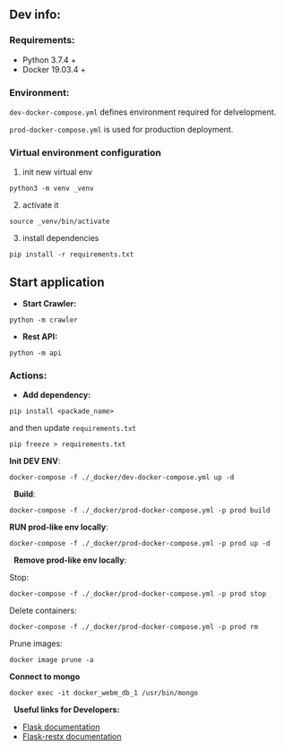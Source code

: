 ## Dev info:

### Requirements:
* Python 3.7.4 +
* Docker 19.03.4 +


### Environment:
`dev-docker-compose.yml` defines environment required for delvelopment.

`prod-docker-compose.yml` is used for production deployment.

### Virtual environment configuration

1. init new virtual env
```
python3 -m venv _venv
```
2. activate it
```
source _venv/bin/activate
```
3. install dependencies
```
pip install -r requirements.txt
``` 

## Start application
* **Start Crawler:**
```
python -m crawler
```

* **Rest API:**
```
python -m api
```

### Actions:
* **Add dependency:**
```
pip install <packade_name>
```
and then update `requirements.txt`
```
pip freeze > requirements.txt
```


**Init DEV ENV**:
``` 
docker-compose -f ./_docker/dev-docker-compose.yml up -d
```
&nbsp;
**Build**:
```
docker-compose -f ./_docker/prod-docker-compose.yml -p prod build
```

**RUN prod-like env locally**:
&nbsp;
```
docker-compose -f ./_docker/prod-docker-compose.yml -p prod up -d
```
&nbsp;
**Remove prod-like env locally**:

Stop:
```
docker-compose -f ./_docker/prod-docker-compose.yml -p prod stop
```

Delete containers:
```
docker-compose -f ./_docker/prod-docker-compose.yml -p prod rm
```

Prune images:
```
docker image prune -a
```

**Connect to mongo**

```
docker exec -it docker_webm_db_1 /usr/bin/mongo
```

&nbsp;
**Useful links for Developers:**

* [Flask documentation](https://flask.palletsprojects.com/)
* [Flask-restx documentation](https://flask-restx.readthedocs.io/en/latest/)
